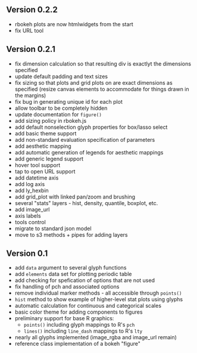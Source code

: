 Version 0.2.2
----------------------------------------------------------------------

- rbokeh plots are now htmlwidgets from the start
- fix URL tool

Version 0.2.1
----------------------------------------------------------------------

- fix dimension calculation so that resulting div is exactlyt the dimensions specified
- update default padding and text sizes
- fix sizing so that plots and grid plots on are exact dimensions as specified (resize canvas elements to accommodate for things drawn in the margins)
- fix bug in generating unique id for each plot
- allow toolbar to be completely hidden
- update documentation for `figure()`
- add sizing policy in rbokeh.js
- add default nonselection glyph properties for box/lasso select
- add basic theme support
- add non-standard evaluation specification of parameters
- add aesthetic mapping
- add automatic generation of legends for aesthetic mappings
- add generic legend support
- hover tool support
- tap to open URL support
- add datetime axis
- add log axis
- add ly_hexbin
- add grid_plot with linked pan/zoom and brushing
- several "stats" layers - hist, density, quantile, boxplot, etc.
- add image_url
- axis labels
- tools control
- migrate to standard json model
- move to s3 methods + pipes for adding layers

Version 0.1
----------------------------------------------------------------------

- add `data` argument to several glyph functions
- add `elements` data set for plotting periodic table
- add checking for spefication of options that are not used
- fix handling of pch and associated options
- remove individual marker methods - all accessible through `points()`
- `hist` method to show example of higher-level stat plots using glyphs
- automatic calculation for continuous and categorical scales
- basic color theme for adding components to figures
- preliminary support for base R graphics:
  - `points()` including glyph mappings to R's `pch`
  - `lines()` including `line_dash` mappings to R's `lty`
- nearly all glyphs implemented (image\_rgba and image\_url remain)
- reference class implementation of a bokeh "figure"
